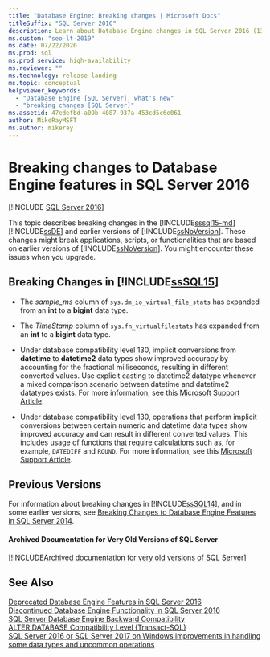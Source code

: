 ```yaml
---
title: "Database Engine: Breaking changes | Microsoft Docs"
titleSuffix: "SQL Server 2016"
description: Learn about Database Engine changes in SQL Server 2016 (13.x) and earlier that might break previous-version functionality when you upgrade.
ms.custom: "seo-lt-2019"
ms.date: 07/22/2020
ms.prod: sql
ms.prod_service: high-availability
ms.reviewer: ""
ms.technology: release-landing
ms.topic: conceptual
helpviewer_keywords: 
  - "Database Engine [SQL Server], what's new"
  - "breaking changes [SQL Server]"
ms.assetid: 47edefbd-a09b-4087-937a-453cd5c6e061
author: MikeRayMSFT
ms.author: mikeray
---
```

# Breaking changes to Database Engine features in SQL Server 2016

[!INCLUDE [SQL Server 2016](../includes/applies-to-version/sqlserver2016.md)]  

  This topic describes breaking changes in the [!INCLUDE[sssql15-md](../includes/sssql15-md.md)] [!INCLUDE[ssDE](../includes/ssde-md.md)] and earlier versions of [!INCLUDE[ssNoVersion](../includes/ssnoversion-md.md)]. These changes might break applications, scripts, or functionalities that are based on earlier versions of [!INCLUDE[ssNoVersion](../includes/ssnoversion-md.md)]. You might encounter these issues when you upgrade.  
  
##  <a name="SQL15"></a> Breaking Changes in [!INCLUDE[ssSQL15](../includes/sssql15-md.md)]  
  
-   The *sample_ms* column of `sys.dm_io_virtual_file_stats` has expanded from an **int** to a **bigint** data type.  
  
-   The *TimeStamp* column of `sys.fn_virtualfilestats` has expanded from an **int** to a **bigint** data type.  

-   Under database compatibility level 130, implicit conversions from **datetime** to **datetime2** data types show improved accuracy by accounting for the fractional milliseconds, resulting in different converted values. Use explicit casting to datetime2 datatype whenever a mixed comparison scenario between datetime and datetime2 datatypes exists. For more information, see this [Microsoft Support Article](https://support.microsoft.com/help/4010261).

-   Under database compatibility level 130, operations that perform implicit conversions between certain numeric and datetime data types show improved accuracy and can result in different converted values. This includes usage of functions that require calculations such as, for example, `DATEDIFF` and `ROUND`. For more information, see this [Microsoft Support Article](https://support.microsoft.com/help/4010261).

## <a name="previous-versions"></a> Previous Versions  

For information about breaking changes in [!INCLUDE[ssSQL14](../includes/sssql14-md.md)], and in some earlier versions, see [Breaking Changes to Database Engine Features in SQL Server 2014](/previous-versions/sql/2014/database-engine/breaking-changes-to-database-engine-features-in-sql-server-2016).

#### Archived Documentation for Very Old Versions of SQL Server

[!INCLUDE[Archived documentation for very old versions of SQL Server](../includes/paragraph-content/previous-versions-archive-documentation-sql-server.md)]

## See Also  
 [Deprecated Database Engine Features in SQL Server 2016](../database-engine/deprecated-database-engine-features-in-sql-server-2016.md)   
 [Discontinued Database Engine Functionality in SQL Server 2016](../database-engine/discontinued-database-engine-functionality-in-sql-server-2016.md)   
 [SQL Server Database Engine Backward Compatibility](../database-engine/sql-server-database-engine-backward-compatibility.md)   
 [ALTER DATABASE Compatibility Level &#40;Transact-SQL&#41;](../t-sql/statements/alter-database-transact-sql-compatibility-level.md)   
 [SQL Server 2016 or SQL Server 2017 on Windows improvements in handling some data types and uncommon operations](https://support.microsoft.com/help/4010261)   

